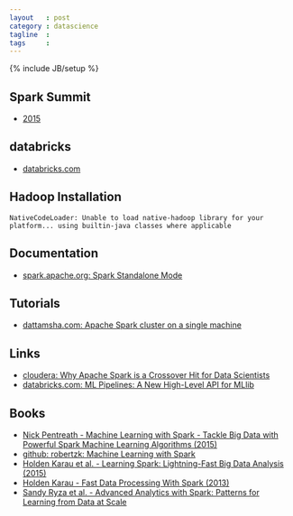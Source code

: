```yaml
---
layout   : post
category : datascience
tagline  : 
tags     : 
---
```

{% include JB/setup %}

## Spark Summit

- [2015](https://spark-summit.org/eu-2015)

## databricks

- [databricks.com](https://databricks.com)

## Hadoop Installation

`NativeCodeLoader: Unable to load native-hadoop library for your platform... using builtin-java classes where applicable`

## Documentation

- [spark.apache.org: Spark Standalone Mode](http://spark.apache.org/docs/latest/spark-standalone.html)

## Tutorials

- [dattamsha.com: Apache Spark cluster on a single machine](http://www.dattamsha.com/2014/12/apache-spark-cluster-on-a-single-machine)

## Links

- [cloudera: Why Apache Spark is a Crossover Hit for Data Scientists](http://blog.cloudera.com/blog/2014/03/why-apache-spark-is-a-crossover-hit-for-data-scientists)
- [databricks.com: ML Pipelines: A New High-Level API for MLlib](https://databricks.com/blog/2015/01/07/ml-pipelines-a-new-high-level-api-for-mllib.html)

## Books

- [Nick Pentreath - Machine Learning with Spark - Tackle Big Data with Powerful Spark Machine Learning Algorithms (2015)](https://books.google.fr/books?id=syPHBgAAQBAJ)
- [github: robertzk: Machine Learning with Spark](https://github.com/robertzk/machine-learning-with-spark)
- [Holden Karau et al. - Learning Spark: Lightning-Fast Big Data Analysis (2015)](https://books.google.fr/books?id=tOptBgAAQBAJ)
- [Holden Karau - Fast Data Processing With Spark (2013)](https://books.google.fr/books?id=PdqcAQAAQBAJ)
- [Sandy Ryza et al. - Advanced Analytics with Spark: Patterns for Learning from Data at Scale](https://books.google.fr/books?id=M0_GBwAAQBAJ)
	